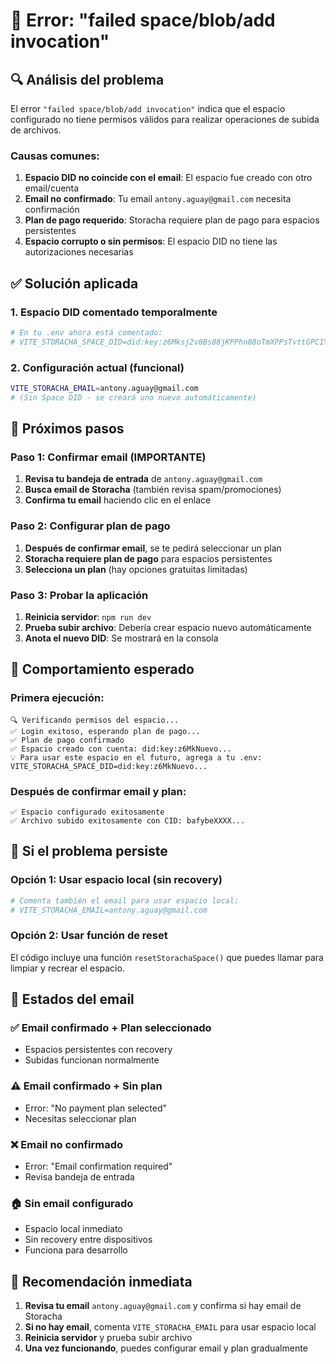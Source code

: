 # 🚨 Error: "failed space/blob/add invocation"

## 🔍 Análisis del problema

El error `"failed space/blob/add invocation"` indica que el espacio configurado no tiene permisos válidos para realizar operaciones de subida de archivos.

### Causas comunes:

1. **Espacio DID no coincide con el email**: El espacio fue creado con otro email/cuenta
2. **Email no confirmado**: Tu email `antony.aguay@gmail.com` necesita confirmación
3. **Plan de pago requerido**: Storacha requiere plan de pago para espacios persistentes
4. **Espacio corrupto o sin permisos**: El espacio DID no tiene las autorizaciones necesarias

## ✅ Solución aplicada

### 1. **Espacio DID comentado temporalmente**
```bash
# En tu .env ahora está comentado:
# VITE_STORACHA_SPACE_DID=did:key:z6Mksj2v8Bs88jKPPhn88oTmXPPsTvttGPC1YDF857xEpYZj
```

### 2. **Configuración actual (funcional)**
```bash
VITE_STORACHA_EMAIL=antony.aguay@gmail.com
# (Sin Space DID - se creará uno nuevo automáticamente)
```

## 🔧 Próximos pasos

### Paso 1: Confirmar email (IMPORTANTE)
1. **Revisa tu bandeja de entrada** de `antony.aguay@gmail.com`
2. **Busca email de Storacha** (también revisa spam/promociones)
3. **Confirma tu email** haciendo clic en el enlace

### Paso 2: Configurar plan de pago
1. **Después de confirmar email**, se te pedirá seleccionar un plan
2. **Storacha requiere plan de pago** para espacios persistentes
3. **Selecciona un plan** (hay opciones gratuitas limitadas)

### Paso 3: Probar la aplicación
1. **Reinicia servidor**: `npm run dev`
2. **Prueba subir archivo**: Debería crear espacio nuevo automáticamente
3. **Anota el nuevo DID**: Se mostrará en la consola

## 🎯 Comportamiento esperado

### Primera ejecución:
```
🔍 Verificando permisos del espacio...
✅ Login exitoso, esperando plan de pago...
✅ Plan de pago confirmado
✅ Espacio creado con cuenta: did:key:z6MkNuevo...
💡 Para usar este espacio en el futuro, agrega a tu .env:
VITE_STORACHA_SPACE_DID=did:key:z6MkNuevo...
```

### Después de confirmar email y plan:
```
✅ Espacio configurado exitosamente
✅ Archivo subido exitosamente con CID: bafybeXXXX...
```

## 🚨 Si el problema persiste

### Opción 1: Usar espacio local (sin recovery)
```bash
# Comenta también el email para usar espacio local:
# VITE_STORACHA_EMAIL=antony.aguay@gmail.com
```

### Opción 2: Usar función de reset
El código incluye una función `resetStorachaSpace()` que puedes llamar para limpiar y recrear el espacio.

## 📧 Estados del email

### ✅ Email confirmado + Plan seleccionado
- Espacios persistentes con recovery
- Subidas funcionan normalmente

### ⚠️  Email confirmado + Sin plan
- Error: "No payment plan selected"
- Necesitas seleccionar plan

### ❌ Email no confirmado
- Error: "Email confirmation required"
- Revisa bandeja de entrada

### 🏠 Sin email configurado
- Espacio local inmediato
- Sin recovery entre dispositivos
- Funciona para desarrollo

## 🎯 Recomendación inmediata

1. **Revisa tu email** `antony.aguay@gmail.com` y confirma si hay email de Storacha
2. **Si no hay email**, comenta `VITE_STORACHA_EMAIL` para usar espacio local
3. **Reinicia servidor** y prueba subir archivo
4. **Una vez funcionando**, puedes configurar email y plan gradualmente
